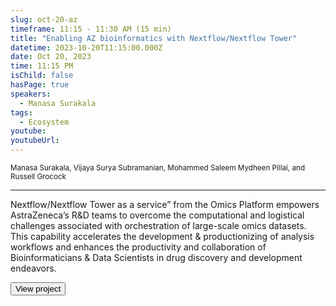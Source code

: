 ```yaml
---
slug: oct-20-az
timeframe: 11:15 - 11:30 AM (15 min)
title: "Enabling AZ bioinformatics with Nextflow/Nextflow Tower"
datetime: 2023-10-20T11:15:00.000Z
date: Oct 20, 2023
time: 11:15 PM
isChild: false
hasPage: true
speakers:
  - Manasa Surakala
tags:
  - Ecosystem
youtube: 
youtubeUrl: 
---
```

<div className="mb-4">
  <small className="typo-small">
    Manasa Surakala, Vijaya Surya Subramanian, Mohammed Saleem Mydheen Pillai, and Russell Grocock
  </small>
</div>

<hr className="border-t border-gray-50 mb-4 opacity-20" />

Nextflow/Nextflow Tower as a service” from the Omics Platform empowers AstraZeneca’s R&D teams to overcome the computational and logistical challenges associated with orchestration of large-scale omics datasets. This capability accelerates the development & productionizing of analysis workflows and enhances the productivity and collaboration of Bioinformaticians & Data Scientists in drug discovery and development endeavors.

<div>
  <Button to="https://www.astrazeneca.com/" variant="secondary" size="md" arrow>
    View project
  </Button>
</div>
